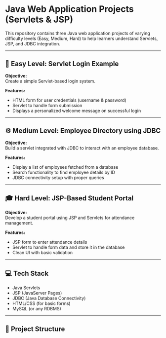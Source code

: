 # Java Web Application Projects (Servlets & JSP)

This repository contains three Java web application projects of varying difficulty levels (Easy, Medium, Hard) to help learners understand Servlets, JSP, and JDBC integration.

---

## 🔰 Easy Level: Servlet Login Example

**Objective:**  
Create a simple Servlet-based login system.

**Features:**
- HTML form for user credentials (username & password)
- Servlet to handle form submission
- Displays a personalized welcome message on successful login

---

## ⚙️ Medium Level: Employee Directory using JDBC

**Objective:**  
Build a servlet integrated with JDBC to interact with an employee database.

**Features:**
- Display a list of employees fetched from a database
- Search functionality to find employee details by ID
- JDBC connectivity setup with proper queries

---

## 🎓 Hard Level: JSP-Based Student Portal

**Objective:**  
Develop a student portal using JSP and Servlets for attendance management.

**Features:**
- JSP form to enter attendance details
- Servlet to handle form data and store it in the database
- Clean UI with basic validation

---

## 💻 Tech Stack
- Java Servlets
- JSP (JavaServer Pages)
- JDBC (Java Database Connectivity)
- HTML/CSS (for basic forms)
- MySQL (or any RDBMS)

---

## 📂 Project Structure
